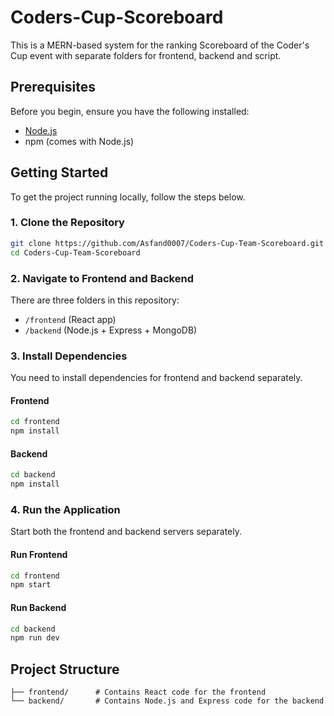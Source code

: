 ﻿# Coders-Cup-Scoreboard
This is a MERN-based system for the ranking Scoreboard of the Coder's Cup event with separate folders for frontend, backend and script.

## Prerequisites

Before you begin, ensure you have the following installed:

- [Node.js](https://nodejs.org/)
- npm (comes with Node.js)

## Getting Started

To get the project running locally, follow the steps below.

### 1. Clone the Repository

```bash
git clone https://github.com/Asfand0007/Coders-Cup-Team-Scoreboard.git
cd Coders-Cup-Team-Scoreboard
```

### 2. Navigate to Frontend and Backend

There are three folders in this repository:
- `/frontend` (React app)
- `/backend` (Node.js + Express + MongoDB)

### 3. Install Dependencies

You need to install dependencies for frontend and backend separately.

#### Frontend

```bash
cd frontend
npm install
```

#### Backend

```bash
cd backend
npm install
```

### 4. Run the Application

Start both the frontend and backend servers separately.

#### Run Frontend

```bash
cd frontend
npm start
```

#### Run Backend

```bash
cd backend
npm run dev
```

## Project Structure

```plaintext
├── frontend/      # Contains React code for the frontend
└── backend/       # Contains Node.js and Express code for the backend
```
